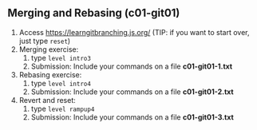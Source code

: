 ## Merging and Rebasing (c01-git01)

1. Access https://learngitbranching.js.org/ (TIP: if you want to start over, just type `reset`)
2. Merging exercise:
   1. type `level intro3`
   2. Submission: Include your commands on a file **c01-git01-1.txt**
3. Rebasing exercise:
   1. type `level intro4`
   2. Submission: Include your commands on a file **c01-git01-2.txt**
4. Revert and reset: 
   1. type `level rampup4`
   2. Submission: Include your commands on a file **c01-git01-3.txt**